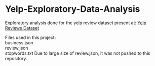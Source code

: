 # Yelp-Exploratory-Data-Analysis
Exploratory analysis done for the yelp review dataset present at: <a href="https://www.yelp.com/dataset">Yelp Reviews Dataset</a>

Files used in this project:
<br>business.json
<br>review.json
<br>stopwords.txt
Due to large size of review.json, it was not pushed to this repository.
